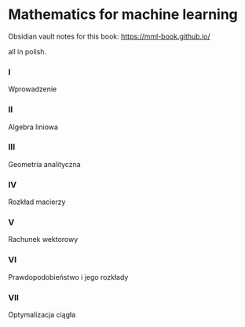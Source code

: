 # Mathematics for machine learning

Obsidian vault notes for this book:
https://mml-book.github.io/

all in polish.

### I
Wprowadzenie
### II 
Algebra liniowa
### III
Geometria analityczna
### IV
Rozkład macierzy
### V 
Rachunek wektorowy
### VI
Prawdopodobieństwo i jego rozkłady
### VII
Optymalizacja ciągła

